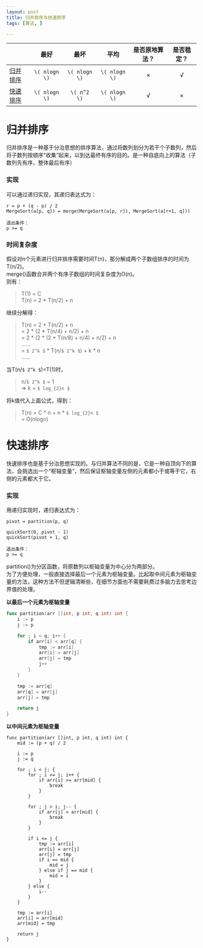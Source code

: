 ```yaml
---
layout: post
title: 归并排序与快速排序
tags: [算法, ]

---
```


| &nbsp; | 最好 | 最坏 | 平均 | 是否原地算法？ | 是否稳定？ |
| :-------- |:------:|:------:|:------:|:------:|:------:|
| [归并排序](https://github.com/sofkyle/Algorithm/blob/master/LeetCodePrj/Go/src/sorting/merge_sort.go) | `\( nlogn \)` | `\( nlogn \)` | `\( nlogn \)` | × | √ |
| [快速排序](https://github.com/sofkyle/Algorithm/blob/master/LeetCodePrj/Go/src/sorting/quick_sort.go) | `\( nlogn \)` | `\( n^2 \)` | `\( nlogn \)` | √ | × |

# 归并排序
归并排序是一种基于分治思想的排序算法，通过将数列划分为若干个子数列，然后将子数列按顺序“收集”起来，以到达最终有序的目的。是一种自底向上的算法（子数列先有序，整体最后有序）

### 实现
可以通过递归实现，其递归表达式为：  
```
r = p + (q - p) / 2
MergeSort(a[p, q]) = merge(MergeSort(a[p, r]), MergeSort(a[r+1, q]))

退出条件：  
p >= q
```

### 时间复杂度
假设对n个元素进行归并排序需要时间T(n)，那分解成两个子数组排序的时间为T(n/2)。  
merge()函数合并两个有序子数组的时间复杂度为O(n)。  
则有：  
> T(1) = C  
> T(n) = 2 * T(n/2) + n  

继续分解得：  
> T(n) = 2 * T(n/2) + n  
>      = 2 * (2 * T(n/4) + n/2) +  n  
>      = 2 * (2 * (2 * T(n/8) + n/4) + n/2) + n  
>      ......  
>      = `$ 2^k $` * T(n/`$ 2^k $`) + k * n  
>      ......  

当T(n/`$ 2^k $`)=T(1)时，  
> n/`$ 2^k $` = 1  
> => k = `$ log_{2}n $`  

将k值代入上面公式，得到：  
> T(n) = C * n + n * `$ log_{2}n $`  
>      = O(nlogn)  

# 快速排序
快速排序也是基于分治思想实现的。与归并算法不同的是，它是一种自顶向下的算法，会挑选出一个“枢轴变量”，然后保证枢轴变量左侧的元素都小于或等于它，右侧的元素都大于它。

### 实现
用递归实现时，递归表达式为：  
```
pivot = partition(p, q)

quickSort(0, pivot - 1)
quickSort(pivot + 1, q)

退出条件：
p >= q
```

partition()为分区函数，将原数列以枢轴变量为中心分为两部分。  
为了方便处理，一般直接选择最后一个元素为枢轴变量。比起取中间元素为枢轴变量的方法，这种方法不但逻辑清晰些，在细节方面也不需要耗费过多脑力去思考边界值的处理。    

**以最后一个元素为枢轴变量**
```go
func partition(arr []int, p int, q int) int {
    i := p
    j := p

    for ; i < q; i++ {
        if arr[i] < arr[q] {
            tmp := arr[i]
            arr[i] = arr[j]
            arr[j] = tmp
            j++
        }
    }

    tmp := arr[q]
    arr[q] = arr[j]
    arr[j] = tmp

    return j
}
```

**以中间元素为枢轴变量**
```
func partition(arr []int, p int, q int) int {
    mid := (p + q) / 2

    i := p
    j := q

    for ; i < j; {
        for ; i <= j; i++ {
            if arr[i] >= arr[mid] {
                break
            }
        }

        for ; j > i; j-- {
            if arr[j] < arr[mid] {
                break
            }
        }

        if i <= j {
            tmp := arr[i]
            arr[i] = arr[j]
            arr[j] = tmp
            if i == mid {
                mid = j
            } else if j == mid {
                mid = i
            }
        } else {
            i--
        }
    }

    tmp := arr[i]
    arr[i] = arr[mid]
    arr[mid] = tmp

    return j
}
```